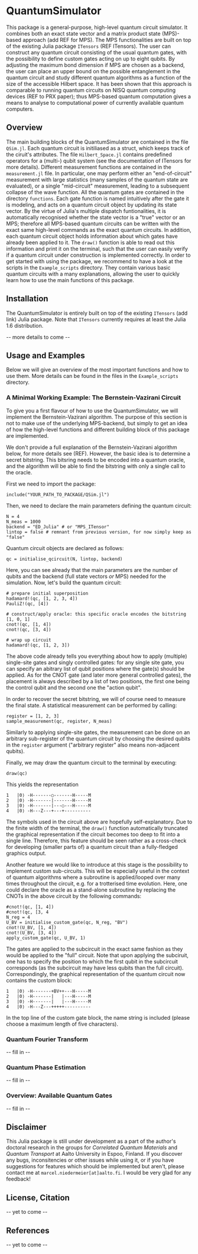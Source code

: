 # QuantumSimulator

This package is a general-purpose, high-level quantum circuit simulator. It combines both an exact state vector and a matrix product state (MPS)-based approach (add REF for MPS). The MPS functionalities are built on top of the existing Julia package `ITensors` (REF ITensors). The user can construct any quantum circuit consisting of the usual quantum gates, with the possibility to define custom gates acting on up to eight qubits. By adjusting the maximum bond dimension if MPS are chosen as a backend, the user can place an upper bound on the possible entanglement in the quantum circuit and study different quantum algorithms as a function of the size of the accessible Hilbert space. It has been shown that this approach is comparable to running quantum circuits on NISQ quantum computing devices (REF to PRX paper); thus MPS-based quantum computation gives a means to analyse to computational power of currently available quantum computers.

## Overview 

The main building blocks of the QuantumSimulator are contained in the file `QSim.jl`. Each quantum circuit is initiliased as a struct, which keeps track of the ciruit's attributes. The file `Hilbert_Space.jl` contains predefined operators for a (multi-) qubit system (see the documentation of ITensors for more details). Different measurement functions are contained in the `measurement.jl` file. In particular, one may perform either an "end-of-circuit" measurement with large statistics (many samples of the quantum state are evaluated), or a single "mid-circuit" measurement, leading to a subsequent collapse of the wave function. 
All the quantum gates are contained in the directory `functions`. Each gate function is named intuitively after the gate it is modeling, and acts on a quantum circuit object by updating its state vector. By the virtue of Julia's multiple dispatch funtionalities, it is automatically recognised whether the state vector is a "true" vector or an MPS; therefore all MPS-based quantum circuits can be written with the exact same high-level commands as the exact quantum circuits. In addition, each quantum circuit object holds information about which gates have already been applied to it. The `draw()` function is able to read out this information and print it on the terminal, such that the user can easily verify if a quantum circuit under construction is implemented correctly. In order to get started with using the package, we recommend to have a look at the scripts in the `Example_scripts` directory. They contain various basic quantum circuits with a many explanations, allowing the user to quickly learn how to use the main functions of this package.

## Installation

The QuantumSimulator is entirely built on top of the existing `ITensors` (add link) Julia package. Note that `ITensors` currently requires at least the Julia 1.6 distribution.

-- more details to come --

## Usage and Examples

Below we will give an overview of the most important functions and how to use them. More details can be found in the files in the `Example_scripts` directory. 

### A Minimal Working Example: The Bernstein-Vazirani Circuit

To give you a first flavour of how to use the QuantumSimulator, we will implement the Bernstein-Vazirani algorithm. The purpose of this section is not to make use of the underlying MPS-backend, but simply to get an idea of how the high-level functions and different building block of this package are implemented. 

We don't provide a full explanation of the Bernstein-Vazirani algorithm below, for more details see (REF). However, the basic idea is to determine a secret bitstring. This bitsring needs to be encoded into a quantum oracle, and the algorithm will be able to find the bitstring with only a single call to the oracle.

First we need to import the package:
```
include("YOUR_PATH_TO_PACKAGE/QSim.jl")
```

Then, we need to declare the main parameters defining the quantum circuit:
```
N = 4
N_meas = 1000
backend = "ED_Julia" # or "MPS_ITensor"
lintop = false # remnant from previous version, for now simply keep as "false"
```

Quantum circuit objects are declared as follows:
```
qc = initialise_qcircuit(N, lintop, backend)
```

Here, you can see already that the main parameters are the number of qubits and the backend (full state vectors *or* MPS) needed for the simulation. Now, let's build the quantum circuit:
```
# prepare initial superposition
hadamard!(qc, [1, 2, 3, 4])
PauliZ!(qc, [4])

# construct/apply oracle: this specific oracle encodes the bitstring [1, 0, 1]
cnot!(qc, [1, 4])
cnot!(qc, [3, 4])

# wrap up circuit
hadamard!(qc, [1, 2, 3])
```
The above code already tells you everything about how to apply (multiple) single-site gates and singly controlled gates: for any single site gate, you can specify an abitrary list of qubit positions where the gate(s) should be applied. As for the CNOT gate (and later more general controlled gates), the placement is always described by a list of two positions, the first one being the control qubit and the second one the "action qubit".

In order to recover the secret bitstring, we will of course need to measure the final state. A statistical measurement can be performed by calling:
```
register = [1, 2, 3]
sample_measurement(qc, register, N_meas)
```
Similarly to applying single-site gates, the measurement can be done on an arbitrary sub-register of the quantum circuit by choosing the desired qubits in the `register` argument ("arbitrary register" also means non-adjacent qubits).

Finally, we may draw the quantum circuit to the terminal by executing:
```
draw(qc)
```
This yields the representation
```
1   |0⟩ -H-------○-------H-----M
2   |0⟩ -H-------|-------H-----M
3   |0⟩ -H-------|---○---H-----M
4   |0⟩ -H---Z---+---+----------
```
The symbols used in the circuit above are hopefully self-explanatory. Due to the finite width of the terminal, the `draw()` function automatically truncated the graphical representation if the circuit becomes too deep to fit into a single line. Therefore, this feature should be seen rather as a cross-check for developing (smaller parts of) a quantum circuit than a fully-fledged graphics output. 

Another feature we would like to introduce at this stage is the possibility to implement custom sub-circuits. This will be especially useful in the context of quantum algorithms where a subroutine is applied/looped over many times throughout the circuit, e.g. for a trotterised time evolution. Here, one could declare the oracle as a stand-alone subroutine by replacing the CNOTs in the above circuit by the following commands:
```
#cnot!(qc, [1, 4])
#cnot!(qc, [3, 4
N_reg = 4
U_BV = initialise_custom_gate(qc, N_reg, "BV")
cnot!(U_BV, [1, 4])
cnot!(U_BV, [3, 4])
apply_custom_gate(qc, U_BV, 1)
```
The gates are applied to the subcircuit in the exact same fashion as they would be applied to the "full" circuit. Note that upon applying the subciruit, one has to specify the position to which the first qubit in the subcircuit corresponds (as the subcircuit may have less qubits than the full circuit). Correspondingly, the graphical representation of the quantum circuit now contains the custom block:
```
1   |0⟩ -H-------+BV++---H-----M
2   |0⟩ -H-------|   |---H-----M
3   |0⟩ -H-------|   |---H-----M
4   |0⟩ -H---Z---+++++----------
```
In the top line of the custom gate block, the name string is included (please choose a maximum length of five characters).


### Quantum Fourier Transform

-- fill in --

### Quantum Phase Estimation

-- fill in --

### Overview: Available Quantum Gates

-- fill in --

## Disclaimer

This Julia package is still under development as a part of the author's doctoral research in the groups for *Correlated Quantum Materials* and *Quantum Transport* at Aalto University in Espoo, Finland. If you discover any bugs, inconsitencies or other issues while using it, or if you have suggestions for features which should be implemented but aren't, please contact me at `marcel.niedermeier[at]aalto.fi`. I would be very glad for any feedback!

## License, Citation

-- yet to come --

## References

-- yet to come --
